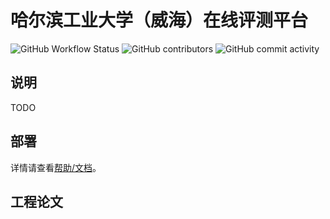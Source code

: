# 哈尔滨工业大学（威海）在线评测平台

![GitHub Workflow Status](https://img.shields.io/github/actions/workflow/status/hitwhoj/hitwhoj/nodejs.yml?branch=dev)
![GitHub contributors](https://img.shields.io/github/contributors/hitwhoj/hitwhoj)
![GitHub commit activity](https://img.shields.io/github/commit-activity/y/hitwhoj/hitwhoj)

## 说明

TODO

## 部署

详情请查看[帮助/文档][docs]。

[docs]: ./docs/index.md


## 工程论文

[docs]: ./docs/paper-Myren-1.0.doc